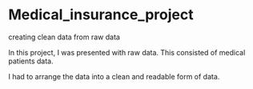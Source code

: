 # Medical_insurance_project
 creating clean data from raw data

 In this project, I was presented with raw data. 
 This consisted of medical patients data.

 I had to arrange the data into a clean and readable form of data.
